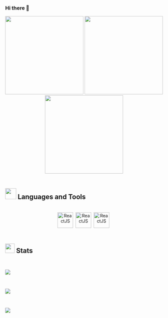### Hi there 👋

<!--
**Viraj-Tandel/Viraj-Tandel** is a ✨ _special_ ✨ repository because its `README.md` (this file) appears on your GitHub profile.

Here are some ideas to get you started:

- 🔭 I’m currently working on ...
- 🌱 I’m currently learning ...
- 👯 I’m looking to collaborate on ...
- 🤔 I’m looking for help with ...
- 💬 Ask me about ...
- 📫 How to reach me: ...
- 😄 Pronouns: ...
- ⚡ Fun fact: ...
-->


<div align="center">
  <img src="https://media.giphy.com/media/eMswhbd9RtdjxBOaGb/giphy.gif" width="250">
  <img src="https://media.giphy.com/media/KxbZ21Jnz4YdaLN2co/giphy.gif" width="250"/>
  <img src="https://media.giphy.com/media/o3PqyrK46zfMBXV3ax/giphy.gif" width="250"/>
</div>

<br/>

## <img src="https://media.giphy.com/media/jSKBmKkvo2dPQQtsR1/giphy.gif" width="35"/> Languages and Tools

<div id="header" align="center" style="padding-top:20px;">
  <img src="https://media.giphy.com/media/eNAsjO55tPbgaor7ma/giphy.gif" title="ReactJS" alt="ReactJS" width="50" height="50"/>&nbsp;
  <img src="https://media.giphy.com/media/kHlrPbN9zaoOo7KXDo/giphy.gif" title="ReactJS" alt="ReactJS" width="50" height="50"/>&nbsp;
  <img src="https://media.giphy.com/media/JqDcpPX8vWahUny0pE/giphy.gif" title="ReactJS" alt="ReactJS" width="50" height="50"/>&nbsp;
</div>

<br/>

## <img src="https://media.giphy.com/media/LcVGi2AGaU6Pj9Z0l4/giphy.gif" width="30"/> Stats

<br/>

![](https://github-readme-stats.vercel.app/api?username=Viraj-Tandel&theme=city_light&hide_border=false&include_all_commits=true&count_private=false)

<br/>

![](https://github-readme-streak-stats.herokuapp.com/?user=Viraj-Tandel&theme=city_light&hide_border=false)

<br/>

![](https://github-readme-stats.vercel.app/api/top-langs/?username=Viraj-Tandel&theme=city_light&hide_border=false&include_all_commits=true&count_private=false&layout=compact)

<br/>
